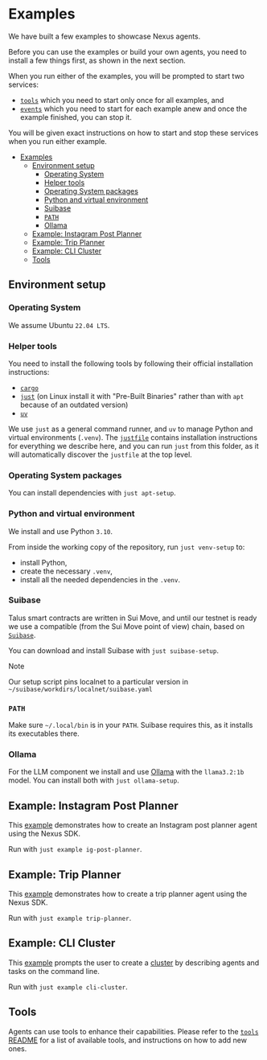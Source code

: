 # Examples

We have built a few examples to showcase Nexus agents.

Before you can use the examples or build your own agents, you need to install a few things first,
as shown in the next section.

When you run either of the examples, you will be prompted to start two services:

- [`tools`][tools_README] which you need to start only once for all examples, and
- [`events`][events_README] which you need to start for each example anew and once the example finished, you can stop it.

You will be given exact instructions on how to start and stop these services when you run either example.

- [Examples](#examples)
  - [Environment setup](#environment-setup)
    - [Operating System](#operating-system)
    - [Helper tools](#helper-tools)
    - [Operating System packages](#operating-system-packages)
    - [Python and virtual environment](#python-and-virtual-environment)
    - [Suibase](#suibase)
    - [`PATH`](#path)
    - [Ollama](#ollama)
  - [Example: Instagram Post Planner](#example-instagram-post-planner)
  - [Example: Trip Planner](#example-trip-planner)
  - [Example: CLI Cluster](#example-cli-cluster)
  - [Tools](#tools)

## Environment setup

### Operating System

We assume Ubuntu `22.04 LTS`.

### Helper tools

You need to install the following tools by following their official installation instructions:

- [`cargo`][cargo]
- [`just`][just] (on Linux install it with "Pre-Built Binaries" rather than with `apt` because of an outdated version)
- [`uv`][uv]

We use `just` as a general command runner, and `uv` to manage Python and virtual environments
(`.venv`). The [`justfile`][justfile] contains installation instructions for everything we
describe here, and you can run `just` from this folder, as it will automatically discover the
`justfile` at the top level.

### Operating System packages

You can install dependencies with `just apt-setup`.

### Python and virtual environment

We install and use Python `3.10`.

From inside the working copy of the repository, run `just venv-setup` to:

- install Python,
- create the necessary `.venv`,
- install all the needed dependencies in the `.venv`.

### Suibase

Talus smart contracts are written in Sui Move, and until our testnet is ready we use a
compatible (from the Sui Move point of view) chain, based on [`Suibase`][suibase].

You can download and install Suibase with `just suibase-setup`.

> [!NOTE]
> Our setup script pins localnet to a particular version in `~/suibase/workdirs/localnet/suibase.yaml`

### `PATH`

Make sure `~/.local/bin` is in your `PATH`. Suibase requires this, as it installs its
executables there.

### Ollama

For the LLM component we install and use [Ollama][ollama] with the `llama3.2:1b` model. You can
install both with `just ollama-setup`.

## Example: Instagram Post Planner

This [example][ig_post_planner] demonstrates how to create an Instagram post planner agent using
the Nexus SDK.

Run with `just example ig-post-planner`.

## Example: Trip Planner

This [example][trip_planner] demonstrates how to create a trip planner agent using the Nexus
SDK.

Run with `just example trip-planner`.

## Example: CLI Cluster

This [example][cli_cluster] prompts the user to create a [cluster][design_cluster] by describing
agents and tasks on the command line.

Run with `just example cli-cluster`.

## Tools

Agents can use tools to enhance their capabilities. Please refer to the [`tools` README][tools_README]
for a list of available tools, and instructions on how to add new ones.

<!-- List of Links -->

[cargo]: https://doc.rust-lang.org/cargo/getting-started/installation.html
[just]: https://github.com/casey/just
[uv]: https://github.com/astral-sh/uv
[suibase]: https://suibase.io/
[ollama]: https://ollama.com/
[tools_README]: ../offchain/tools/README.md
[events_README]: ../offchain/events/README.md
[ig_post_planner]: ./ig_post_planner.py
[trip_planner]: ./trip_planner.py
[cli_cluster]: ./cli_cluster.py
[justfile]: ../justfile
[design_cluster]: ../onchain/README.md#cluster
